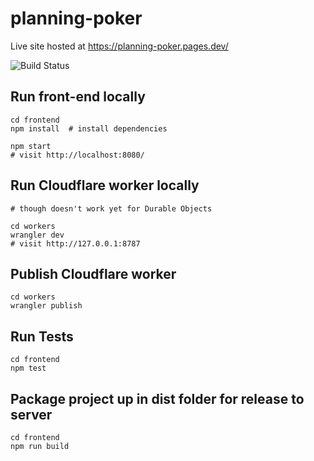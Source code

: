 # planning-poker

Live site hosted at <https://planning-poker.pages.dev/>

![Build Status](https://github.com/briangershon/planning-poker/workflows/Continuous%20Integration/badge.svg)

## Run front-end locally

    cd frontend
    npm install  # install dependencies

    npm start
    # visit http://localhost:8080/

## Run Cloudflare worker locally

    # though doesn't work yet for Durable Objects

    cd workers
    wrangler dev
    # visit http://127.0.0.1:8787

## Publish Cloudflare worker

    cd workers
    wrangler publish

## Run Tests

    cd frontend
    npm test

## Package project up in dist folder for release to server

    cd frontend
    npm run build
